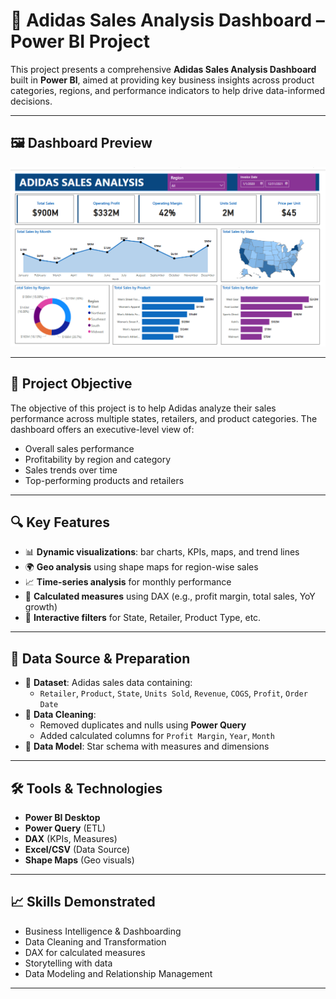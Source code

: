 # 👟 Adidas Sales Analysis Dashboard – Power BI Project

This project presents a comprehensive **Adidas Sales Analysis Dashboard** built in **Power BI**, aimed at providing key business insights across product categories, regions, and performance indicators to help drive data-informed decisions.

---

## 🖼️ Dashboard Preview

<p align="center">
  <img src="dashboard.png" alt="Adidas Power BI Dashboard" width="700"/>
</p>

---

## 📌 Project Objective

The objective of this project is to help Adidas analyze their sales performance across multiple states, retailers, and product categories. The dashboard offers an executive-level view of:

- Overall sales performance
- Profitability by region and category
- Sales trends over time
- Top-performing products and retailers

---

## 🔍 Key Features

- 📊 **Dynamic visualizations**: bar charts, KPIs, maps, and trend lines
- 🌍 **Geo analysis** using shape maps for region-wise sales
- 📈 **Time-series analysis** for monthly performance
- 🧮 **Calculated measures** using DAX (e.g., profit margin, total sales, YoY growth)
- 🎯 **Interactive filters** for State, Retailer, Product Type, etc.

---

## 🧹 Data Source & Preparation

- 📄 **Dataset**: Adidas sales data containing:
  - `Retailer`, `Product`, `State`, `Units Sold`, `Revenue`, `COGS`, `Profit`, `Order Date`
- 🧼 **Data Cleaning**:
  - Removed duplicates and nulls using **Power Query**
  - Added calculated columns for `Profit Margin`, `Year`, `Month`
- 🧠 **Data Model**: Star schema with measures and dimensions

---

## 🛠 Tools & Technologies

- **Power BI Desktop**
- **Power Query** (ETL)
- **DAX** (KPIs, Measures)
- **Excel/CSV** (Data Source)
- **Shape Maps** (Geo visuals)

---

## 📈 Skills Demonstrated

- Business Intelligence & Dashboarding  
- Data Cleaning and Transformation  
- DAX for calculated measures  
- Storytelling with data  
- Data Modeling and Relationship Management  

---

